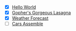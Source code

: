 - [x] [Hello World](https://exercism.org/tracks/go/exercises/hello-world)
- [x] [Gopher's Gorgeous Lasagna](https://exercism.org/tracks/go/exercises/lasagna)
- [x] [Weather Forecast](https://exercism.org/tracks/go/exercises/weather-forecast)
- [ ] [Cars Assemble](https://exercism.org/tracks/go/exercises/cars-assemble)